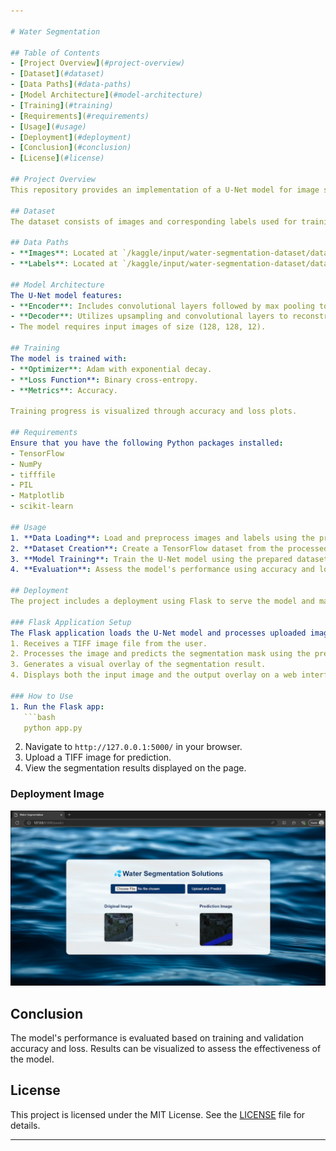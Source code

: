 ```yaml
---

# Water Segmentation

## Table of Contents
- [Project Overview](#project-overview)
- [Dataset](#dataset)
- [Data Paths](#data-paths)
- [Model Architecture](#model-architecture)
- [Training](#training)
- [Requirements](#requirements)
- [Usage](#usage)
- [Deployment](#deployment)
- [Conclusion](#conclusion)
- [License](#license)

## Project Overview
This repository provides an implementation of a U-Net model for image segmentation tasks using TensorFlow. The U-Net architecture is well-suited for pixel-level image segmentation, making it ideal for various image analysis applications.

## Dataset
The dataset consists of images and corresponding labels used for training and evaluation. Images are provided in TIFF format, while labels are in PNG format.

## Data Paths
- **Images**: Located at `/kaggle/input/water-segmentation-dataset/data/images`
- **Labels**: Located at `/kaggle/input/water-segmentation-dataset/data/labels`

## Model Architecture
The U-Net model features:
- **Encoder**: Includes convolutional layers followed by max pooling to capture image features.
- **Decoder**: Utilizes upsampling and convolutional layers to reconstruct the segmentation map from the encoded features.
- The model requires input images of size (128, 128, 12).

## Training
The model is trained with:
- **Optimizer**: Adam with exponential decay.
- **Loss Function**: Binary cross-entropy.
- **Metrics**: Accuracy.

Training progress is visualized through accuracy and loss plots.

## Requirements
Ensure that you have the following Python packages installed:
- TensorFlow
- NumPy
- tifffile
- PIL
- Matplotlib
- scikit-learn

## Usage
1. **Data Loading**: Load and preprocess images and labels using the provided functions.
2. **Dataset Creation**: Create a TensorFlow dataset from the processed images and labels.
3. **Model Training**: Train the U-Net model using the prepared dataset.
4. **Evaluation**: Assess the model's performance using accuracy and loss metrics.

## Deployment
The project includes a deployment using Flask to serve the model and make predictions on uploaded TIFF images.

### Flask Application Setup
The Flask application loads the U-Net model and processes uploaded images for water segmentation predictions. The app performs the following:
1. Receives a TIFF image file from the user.
2. Processes the image and predicts the segmentation mask using the pre-trained U-Net model.
3. Generates a visual overlay of the segmentation result.
4. Displays both the input image and the output overlay on a web interface.

### How to Use
1. Run the Flask app:
   ```bash
   python app.py
   ```
2. Navigate to `http://127.0.0.1:5000/` in your browser.
3. Upload a TIFF image for prediction.
4. View the segmentation results displayed on the page.

### Deployment Image
![App Image](https://github.com/AalaaAyman24/Water_Segmentation/blob/main/Water_Segmentation_App.png)

## Conclusion
The model's performance is evaluated based on training and validation accuracy and loss. Results can be visualized to assess the effectiveness of the model.

## License
This project is licensed under the MIT License. See the [LICENSE](LICENSE) file for details.

---
```

